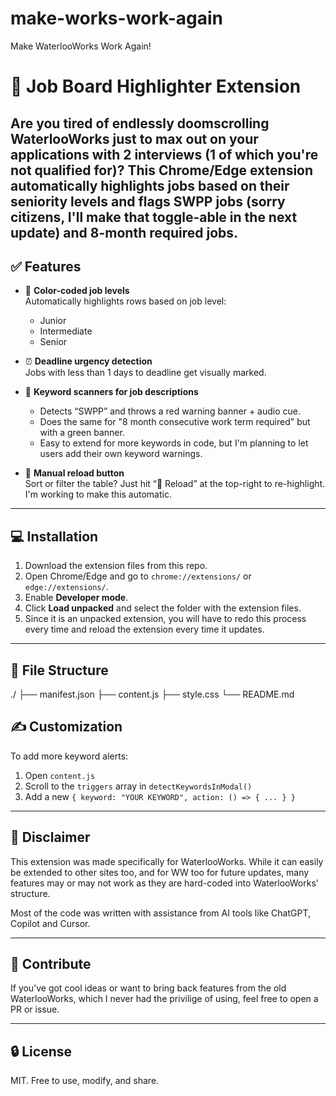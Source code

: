 # make-works-work-again
Make WaterlooWorks Work Again!


# 🎯 Job Board Highlighter Extension

Are you tired of endlessly doomscrolling WaterlooWorks just to max out on your applications with 2 interviews (1 of which you're not qualified for)? This Chrome/Edge extension automatically highlights jobs based on their seniority levels and flags SWPP jobs (sorry citizens, I'll make that toggle-able in the next update) and 8-month required jobs.
---

## ✅ Features

- 🔹 **Color-coded job levels**  
  Automatically highlights rows based on job level:
  - Junior
  - Intermediate
  - Senior

- ⏰ **Deadline urgency detection**  
  Jobs with less than 1 days to deadline get visually marked.

- 🧠 **Keyword scanners for job descriptions**
  - Detects “SWPP” and throws a red warning banner + audio cue.
  - Does the same for "8 month consecutive work term required" but with a green banner.
  - Easy to extend for more keywords in code, but I'm planning to let users add their own keyword warnings.

- 🧪 **Manual reload button**  
  Sort or filter the table? Just hit “🔄 Reload” at the top-right to re-highlight. I'm working to make this automatic. 

---

## 💻 Installation

1. Download the extension files from this repo.
2. Open Chrome/Edge and go to `chrome://extensions/` or `edge://extensions/`.
3. Enable **Developer mode**.
4. Click **Load unpacked** and select the folder with the extension files.
5. Since it is an unpacked extension, you will have to redo this process every time and reload the extension every time it updates.

---

## 📂 File Structure
./
├── manifest.json
├── content.js
├── style.css
└── README.md

## ✍️ Customization

To add more keyword alerts:
1. Open `content.js`
2. Scroll to the `triggers` array in `detectKeywordsInModal()`
3. Add a new `{ keyword: "YOUR KEYWORD", action: () => { ... } }`

---

## 🚨 Disclaimer

This extension was made specifically for WaterlooWorks. While it can easily be extended to other sites too, and for WW too for future updates, many features may or may not work as they are hard-coded into WaterlooWorks' structure.

Most of the code was written with assistance from AI tools like ChatGPT, Copilot and Cursor.

---

## 🙌 Contribute

If you’ve got cool ideas or want to bring back features from the old WaterlooWorks, which I never had the privilige of using, feel free to open a PR or issue.

---

## 🔒 License

MIT. Free to use, modify, and share.